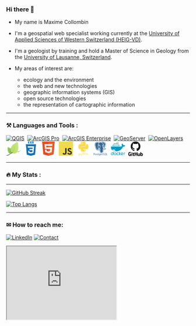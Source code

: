 ### Hi there 👋

- My name is Maxime Collombin
- I'm a geospatial web specialist working currently at the [University of Applied Sciences of Western Switzerland (HEIG-VD)](https://heig-vd.ch/rad/instituts/mei/mediamaps).

- I'm a geologist by training and hold a Master of Science in Geology from the [University of Lausanne, Switzerland](https://www.unil.ch/gse/fr/home.html).

- My areas of interest are:
    - ecology and the environment
    - the web and new technologies
    - geographic information systems (GIS)
    - open source technologies
    - the representation of cartographic information 
---

### ⚒ Languages and Tools :

<div>
    <a href="https://qgis.org/en/site/"><img src="https://github.com/qgis/QGIS/blob/master/images/icons/qgis-icon-60x60.png" title="QGIS" alt="QGIS" width="40" height="40"/></a>&nbsp;
    <a href="https://pro.arcgis.com/en"><img src="https://www.esri.com/content/dam/esrisites/en-us/common/icons/product-logos/ArcGIS-Pro.png" title="ArcGIS Pro" alt="ArcGIS Pro" width="40" height="40"/></a>&nbsp;
    <a href="https://enterprise.arcgis.com/en/"><img src="https://www.esri.com/content/dam/esrisites/en-us/common/icons/product-logos/ArcGIS-Enterprise.png"  title="ArcGIS Enterprise" alt="ArcGIS Enterprise" width="40" height="40"/></a>&nbsp;
    <a href="https://geoserver.org/"><img src="https://avatars.githubusercontent.com/u/186522?s=280&v=4" title="GeoServer" alt="GeoServer" width="40" height="40"/></a>&nbsp;
    <a href="https://openlayers.org/"><img src="https://openlayers.org/assets/theme/img/logo70.png" title="OpenLayers" alt="OpenLayers" width="40" height="40"/></a>&nbsp;
    <a href="https://leafletjs.com/"><img src="https://github.com/maxcollombin/maxcollombin/blob/main/assets/leaflet.png" title="Leaflet" alt="Leaflet" width="40" height="40"/></a>&nbsp;
    <img src="https://github.com/devicons/devicon/blob/master/icons/css3/css3-plain-wordmark.svg" title="CSS3" alt="CSS" width="40" height="40"/>&nbsp;
    <img src="https://github.com/devicons/devicon/blob/master/icons/html5/html5-original.svg" title="HTML5" alt="HTML" width="40" height="40"/>&nbsp;
    <img src="https://github.com/devicons/devicon/blob/master/icons/javascript/javascript-original.svg" title="JavaScript" alt="JavaScript" width="40" height="40"/>&nbsp;
    <a href="https://www.python.org/"><img src="https://github.com/devicons/devicon/blob/master/icons/python/python-plain-wordmark.svg" title="Python" alt="Python" width="40" height="40"/></a>&nbsp;
    <a href="https://www.postgresql.org/"><img src="https://github.com/devicons/devicon/blob/master/icons/postgresql/postgresql-plain-wordmark.svg" title="PostgreSQL" **alt="PostgreSQL" width="40" height="40"/></a>&nbsp;
    <a href="https://www.docker.com/"><img src="https://github.com/devicons/devicon/blob/master/icons/docker/docker-plain-wordmark.svg" title="Docker" **alt="Docker" width="40" height="40"/></a>&nbsp;
    <a href="https://github.com/"><img src="https://github.com/devicons/devicon/blob/master/icons/github/github-original-wordmark.svg" title="GitHub" **alt="GitHub" width="40" height="40"/></a>&nbsp;
</div>

---

### 🔥 My Stats :

---

[![GitHub Streak](http://github-readme-streak-stats.herokuapp.com?user=maxcollombin&theme=dark&background=000000)](https://git.io/streak-stats)

[![Top Langs](https://github-readme-stats.vercel.app/api/top-langs/?username=maxcollombin&layout=compact&theme=vision-friendly-dark)](https://github.com/anuraghazra/github-readme-stats)

---

### ✉ How to reach me:

[![LinkedIn](https://img.shields.io/badge/LinkedIn-blue?style=for-the-badge&logo=linkedin&logoColor=white&link=https://www.linkedin.com/in/maxime-collombin-995268136/)](https://www.linkedin.com/in/maxime-collombin-995268136/)
[![Contact](https://img.shields.io/badge/Contact-vCard-lightgrey&?style=for-the-badge&https://contacts.heig-vd.ch/mcn)](https://contacts.heig-vd.ch/mcn)


<div>
  <iframe id="inlineFrameExample"
      title="Inline Frame Example"
      width="300"
      height="200"
      src="https://www.openstreetmap.org/export/embed.html?bbox=-0.004017949104309083%2C51.47612752641776%2C0.00030577182769775396%2C51.478569861898606&layer=mapnik">
  </iframe>
</div>



